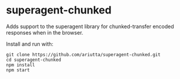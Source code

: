 # superagent-chunked

Adds support to the superagent library for chunked-transfer encoded responses when in the browser.

Install and run with:

```
git clone https://github.com/ariutta/superagent-chunked.git
cd superagent-chunked
npm install
npm start
```
